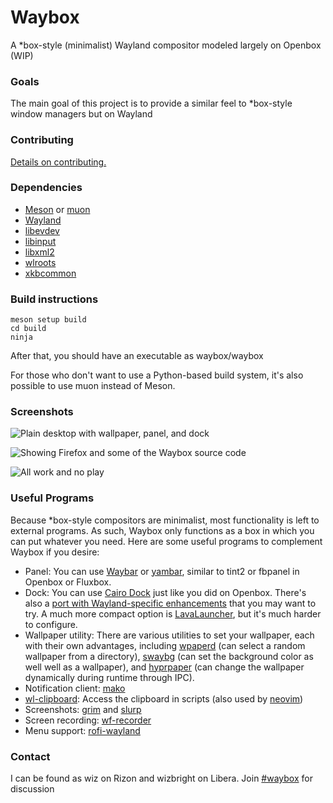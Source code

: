 # Waybox

A \*box-style (minimalist) Wayland compositor modeled largely on Openbox (WIP)

### Goals

The main goal of this project is to provide a similar feel to \*box-style window managers but on Wayland

### Contributing

[Details on
contributing.](https://github.com/wizbright/waybox/blob/master/CONTRIBUTING.md)

### Dependencies

* [Meson](https://mesonbuild.com/) or [muon](http://muon.build)
* [Wayland](https://wayland.freedesktop.org/)
* [libevdev](https://www.freedesktop.org/wiki/Software/libevdev/)
* [libinput](http://www.freedesktop.org/wiki/Software/libinput)
* [libxml2](http://xmlsoft.org/)
* [wlroots](https://gitlab.freedesktop.org/wlroots/wlroots/)
* [xkbcommon](https://xkbcommon.org/)

### Build instructions
```
meson setup build
cd build
ninja
```

After that, you should have an executable as waybox/waybox

For those who don't want to use a Python-based build system, it's also possible
to use muon instead of Meson.

### Screenshots

![Plain desktop with wallpaper, panel, and dock](../../raw/master/screenshots/emptydesktop.png)

![Showing Firefox and some of the Waybox source code](../../raw/master/screenshots/work.png)

![All work and no play](../../raw/master/screenshots/play.png)

### Useful Programs

Because \*box-style compositors are minimalist, most functionality is left to external programs.  As such, Waybox only functions as a box in which you can put whatever you need.  Here are some useful programs to complement Waybox if you desire:

* Panel: You can use [Waybar](https://github.com/Alexays/Waybar) or [yambar](https://codeberg.org/dnkl/yambar), similar to tint2 or fbpanel in Openbox or Fluxbox.
* Dock: You can use [Cairo Dock](https://www.glx-dock.org/) just like you did on Openbox.  There's also a [port with Wayland-specific enhancements](https://github.com/dkondor/cairo-dock-core/) that you may want to try. A much more compact option is [LavaLauncher](https://sr.ht/~leon_plickat/LavaLauncher/), but it's much harder to configure.
* Wallpaper utility: There are various utilities to set your wallpaper, each with their own advantages, including [wpaperd](https://github.com/danyspin97/wpaperd) (can select a random wallpaper from a directory), [swaybg](https://github.com/swaywm/swaybg) (can set the background color as well well as a wallpaper), and [hyprpaper](https://github.com/hyprwm/hyprpaper) (can change the wallpaper dynamically during runtime through IPC).
* Notification client: [mako](https://wayland.emersion.fr/mako/)
* [wl-clipboard](https://wayland.emersion.fr/mako/): Access the clipboard in scripts (also used by [neovim](https://neovim.io/))
* Screenshots: [grim](https://git.sr.ht/~emersion/grim) and [slurp](https://github.com/emersion/slurp)
* Screen recording: [wf-recorder](https://github.com/ammen99/wf-recorder)
* Menu support: [rofi-wayland](https://github.com/lbonn/rofi)

### Contact
I can be found as wiz on Rizon and wizbright on Libera. 
Join [#waybox](https://libera.chat/guides/connect) for discussion
